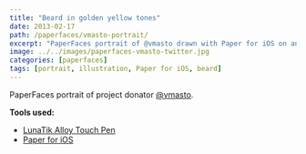 ```yaml
---
title: "Beard in golden yellow tones"
date: 2013-02-17
path: /paperfaces/vmasto-portrait/
excerpt: "PaperFaces portrait of @vmasto drawn with Paper for iOS on an iPad."
image: ../../images/paperfaces-vmasto-twitter.jpg
categories: [paperfaces]
tags: [portrait, illustration, Paper for iOS, beard]
---
```


PaperFaces portrait of project donator [@vmasto](https://twitter.com/vmasto).

**Tools used:**

- [LunaTik Alloy Touch Pen](https://www.amazon.com/gp/product/B00821TR7G/ref=as_li_ss_tl?ie=UTF8&tag=mademist-20&linkCode=as2&camp=1789&creative=390957&creativeASIN=B00821TR7G)
- [Paper for iOS](https://paper.bywetransfer.com/)
